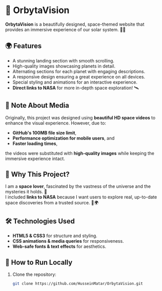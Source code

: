 # 🌌 OrbytaVision

**OrbytaVision** is a beautifully designed, space-themed website that provides an immersive experience of our solar system. 🚀✨

## 🌍 Features
- A stunning landing section with smooth scrolling.
- High-quality images showcasing planets in detail.
- Alternating sections for each planet with engaging descriptions.
- A responsive design ensuring a great experience on all devices.
- Special styling and animations for an interactive experience.
- **Direct links to NASA** for more in-depth space exploration! 🛰️

## 🎥 **Note About Media**
Originally, this project was designed using **beautiful HD space videos** to enhance the visual experience. However, due to:
- **GitHub's 100MB file size limit**, 
- **Performance optimization for mobile users**, and
- **Faster loading times**,  

the videos were substituted with **high-quality images** while keeping the immersive experience intact.

## 🔭 **Why This Project?**
I am a **space lover**, fascinated by the vastness of the universe and the mysteries it holds. 🌠  
I included **links to NASA** because I want users to explore real, up-to-date space discoveries from a trusted source. 🚀🌍

## 🛠️ Technologies Used
- **HTML5 & CSS3** for structure and styling.
- **CSS animations & media queries** for responsiveness.
- **Web-safe fonts & text effects** for aesthetics.

## 🚀 How to Run Locally
1. Clone the repository:
   ```sh
   git clone https://github.com/HusseinMatar/OrbytaVision.git

